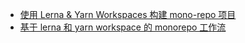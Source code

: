 - [使用 Lerna & Yarn Workspaces 构建 mono-repo 项目](https://zhuanlan.zhihu.com/p/108118011)
- [基于 lerna 和 yarn workspace 的 monorepo 工作流](https://zhuanlan.zhihu.com/p/71385053)
